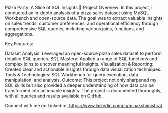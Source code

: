 Pizza Party: A Slice of SQL Insights 🍕
Project Overview: In this project, I conducted an in-depth analysis of a pizza sales dataset using MySQL Workbench and open-source data. The goal was to extract valuable insights on sales trends, customer preferences, and operational efficiency through comprehensive SQL queries, including various joins, functions, and aggregations.

Key Features:

Dataset Analysis: Leveraged an open-source pizza sales dataset to perform detailed SQL queries.
SQL Mastery: Applied a range of SQL functions and complex joins to uncover meaningful insights.
Visualization & Reporting: Created clear and actionable insights through data visualization techniques.
Tools & Technologies: SQL Workbench for query execution, data manipulation, and analysis.
Outcome: This project not only sharpened my SQL skills but also provided a deeper understanding of how data can be transformed into actionable insights. The project is documented thoroughly, with all queries and results available on GitHub.

Connect with me on LinkedIn:[ https://www.linkedin.com/in/minakshimishra]

